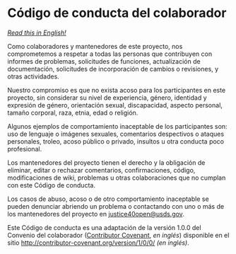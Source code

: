 # Código de conducta del colaborador

*[Read this in English!](CODE_OF_CONDUCT.md)*

Como colaboradores y mantenedores de este proyecto, nos comprometemos a respetar a todas las personas que contribuyen con informes de problemas, solicitudes de funciones, actualización de documentación, solicitudes de incorporación de cambios o revisiones, y otras actividades.

Nuestro compromiso es que no exista acoso para los participantes en este proyecto, sin considerar su nivel de experiencia, género, identidad y expresión de género, orientación sexual, discapacidad, aspecto personal, tamaño corporal, raza, etnia, edad o religión.

Algunos ejemplos de comportamiento inaceptable de los participantes son: uso de lenguaje o imágenes sexuales, comentarios despectivos o ataques personales, troleo, acoso público o privado, insultos u otra conducta poco profesional.

Los mantenedores del proyecto tienen el derecho y la obligación de eliminar, editar o rechazar comentarios, confirmaciones, código, modificaciones de wiki, problemas u otras colaboraciones que no cumplan con este Código de conducta.

Los casos de abuso, acoso o de otro comportamiento inaceptable se pueden denunciar abriendo un problema o contactando con uno o más de los mantenedores del proyecto en justice40open@usds.gov.

Este Código de conducta es una adaptación de la versión 1.0.0 del Convenio del colaborador ([Contributor Covenant](http://contributor-covenant.org), *en inglés*) disponible en el sitio http://contributor-covenant.org/version/1/0/0/ *(en inglés)*.
